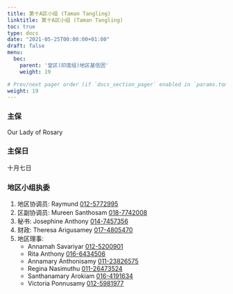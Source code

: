 ```yaml
---
title: 第十A区小组 (Taman Tangling)
linktitle: 第十A区小组 (Taman Tangling)
toc: true
type: docs
date: "2021-05-25T00:00:00+01:00"
draft: false
menu:
  bec:
    parent: '堂区(印度组)地区基信团'
    weight: 19

# Prev/next pager order (if `docs_section_pager` enabled in `params.toml`)
weight: 19
---
```


### 主保
Our Lady of Rosary

### 主保日
十月七日

### 地区小组执委

1. 地区协调员: Raymund [012-5772995](tel:0125772995)                          
2. 区副协调员: Mureen Santhosam [018-7742008](tel:0187742008)
3. 秘书: Josephine Anthony [014-7457356](tel:0147457356)
4. 财政: Theresa Arigusamey [017-4805470](tel:0174805470)        
5. 地区理事:
   - Annamah Savariyar [012-5200901](tel:0125200901)
   - Rita Anthony [016-6434506](tel:0166434506)
   - Annamary Anthonisamy [011-23826575](tel:01123826575)
   - Regina Nasimuthu [011-26473524](tel:01126473524)
   - Santhanamary Arokiam [016-4191634](tel:0164191634)
   - Victoria Ponnusamy [012-5981977](tel:0125981977)
